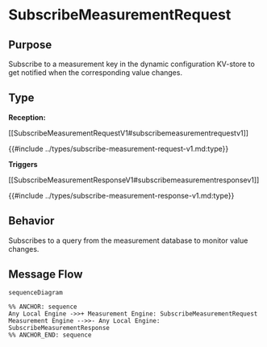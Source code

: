 <div class="message">

# SubscribeMeasurementRequest

## Purpose

<!-- ANCHOR: purpose -->
Subscribe to a measurement key in the dynamic configuration KV-store to get notified when the corresponding value changes.
<!-- ANCHOR_END: purpose -->

## Type

<!-- ANCHOR: type -->
**Reception:**

[[SubscribeMeasurementRequestV1#subscribemeasurementrequestv1]]

{{#include ../types/subscribe-measurement-request-v1.md:type}}

**Triggers**

[[SubscribeMeasurementResponseV1#subscribemeasurementresponsev1]]

{{#include ../types/subscribe-measurement-response-v1.md:type}}

<!-- ANCHOR_END: type -->

## Behavior

<!-- ANCHOR: behavior -->
Subscribes to a query from the measurement database to monitor value changes.
<!-- ANCHOR_END: behavior -->


## Message Flow

<!-- ANCHOR: messages -->
```mermaid
sequenceDiagram

%% ANCHOR: sequence
Any Local Engine ->>+ Measurement Engine: SubscribeMeasurementRequest
Measurement Engine -->>- Any Local Engine: SubscribeMeasurementResponse
%% ANCHOR_END: sequence
```

<!-- ANCHOR_END: messages -->

</div>